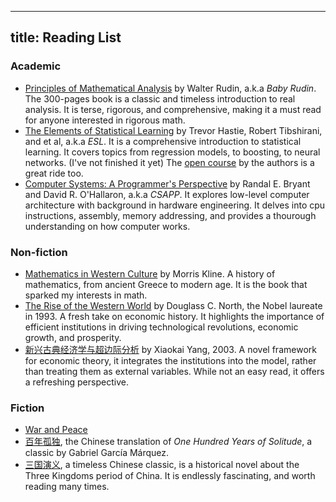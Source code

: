 
---
title: Reading List
---

### Academic

* [Principles of Mathematical Analysis](https://www.amazon.com/dp/0070856133) by Walter Rudin, a.k.a *Baby Rudin*. The 300-pages book is a classic and timeless introduction to real analysis. It is terse, rigorous, and comprehensive, making it a must read for anyone interested in rigorous math.
* [The Elements of
Statistical Learning](https://hastie.su.domains/ElemStatLearn/) by Trevor Hastie, Robert Tibshirani, and et al, a.k.a *ESL*. It is a comprehensive introduction to statistical learning. It covers topics from regression models, to boosting, to neural networks. (I've not finished it yet) The [open course](https://online.stanford.edu/courses/sohs-ystatslearning-statistical-learning) by the authors is a great ride too.
* [Computer Systems: A Programmer's Perspective](https://www.amazon.com/dp/013409266X) by Randal E. Bryant and David R. O'Hallaron, a.k.a *CSAPP*. It explores low-level computer architecture with background in hardware engineering. It delves into cpu instructions, assembly, memory addressing, and provides a thourough understanding on how computer works.


### Non-fiction

* [Mathematics in Western Culture](https://www.amazon.com/dp/019500714X) by Morris Kline. A history of mathematics, from ancient Greece to modern age. It is the book that sparked my interests in math.
* [The Rise of the Western World](https://www.amazon.com/dp/0521290996) by Douglass C. North, the Nobel laureate in 1993. A fresh take on economic history. It highlights the importance of efficient institutions in driving technological revolutions, economic growth, and prosperity.
* [新兴古典经济学与超边际分析](https://book.douban.com/subject/1085393/) by Xiaokai Yang, 2003. A novel framework for economic theory, it integrates the institutions into the model, rather than treating them as external variables. While not an easy read, it offers a refreshing perspective.

### Fiction

* [War and Peace]()
* [百年孤独](https://book.douban.com/subject/6082808/), the Chinese translation of *One Hundred Years of Solitude*, a classic by Gabriel García Márquez.
* [三国演义](https://book.douban.com/subject/26416768/), a timeless Chinese classic, is a historical novel about the Three Kingdoms period of China. It is endlessly fascinating, and worth reading many times.
